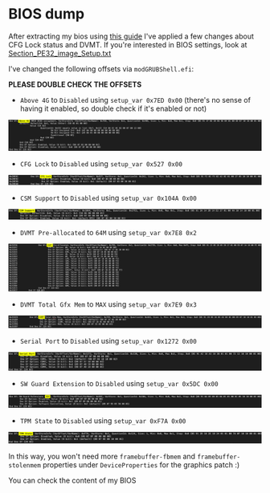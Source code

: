 # BIOS dump

After extracting my bios using [this guide](https://github.com/dreamwhite/bios-extraction-guide/tree/master/Dell) I've applied a few changes about CFG Lock status and DVMT.
If you're interested in BIOS settings, look at [Section\_PE32\_image\_Setup.txt](Inspiron5370_Vostro5370_5471_BIOS_v1_22_0_x64.exe_extracted/Section_PE32_image_Setup.txt)

I've changed the following offsets via `modGRUBShell.efi`:

**PLEASE DOUBLE CHECK THE OFFSETS**

- `Above 4G` to `Disabled` using `setup_var 0x7ED 0x00` (there's no sense of having it enabled, so double check if it's enabled or not)

![Above 4G offset](/.assets/docs/bios/images/above_4g.png)

- `CFG Lock` to `Disabled` using `setup_var 0x527 0x00`

![CFG Lock offset](/.assets/docs/bios/images/cfg_lock.png)

- `CSM Support` to `Disabled` using `setup_var 0x104A 0x00`

![CSM Support offset](/.assets/docs/bios/images/csm_support.png)

- `DVMT Pre-allocated` to `64M` using `setup_var 0x7E8 0x2`

![DVMT Pre-allocated offset](/.assets/docs/bios/images/dvmt_pre_allocated.png)

- `DVMT Total Gfx Mem` to `MAX` using `setup_var 0x7E9 0x3`

![DVMT Total Gfx Mem offset](/.assets/docs/bios/images/dvmt_total_gfx.png)

- `Serial Port` to `Disabled` using `setup_var 0x1272 0x00`

![Serial Port offset](/.assets/docs/bios/images/serial_port.png)

- `SW Guard Extension` to `Disabled` using `setup_var 0x5DC 0x00`

![SW Guard Extension offset](/.assets/docs/bios/images/sgx.png)

- `TPM State` to `Disabled` using `setup_var 0xF7A 0x00`

![TPM State offset](/.assets/docs/bios/images/tpm_state.png)

In this way, you won't need more `framebuffer-fbmem` and `framebuffer-stolenmem` properties under `DeviceProperties` for the graphics patch :) 

You can check the content of my BIOS 